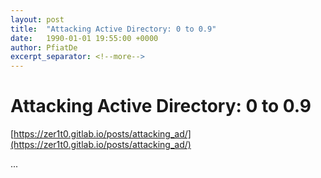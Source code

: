 ```yaml
---
layout: post
title:  "Attacking Active Directory: 0 to 0.9"
date:   1990-01-01 19:55:00 +0000
author: PfiatDe
excerpt_separator: <!--more-->
---
```


# Attacking Active Directory: 0 to 0.9

[https://zer1t0.gitlab.io/posts/attacking_ad/](https://zer1t0.gitlab.io/posts/attacking_ad/)

...
<!--more-->
